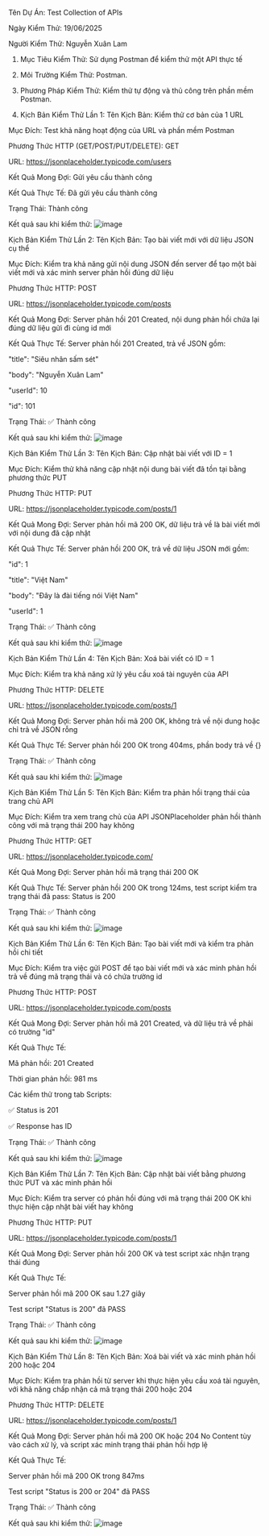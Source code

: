 Tên Dự Án: Test Collection of APIs

Ngày Kiểm Thử: 19/06/2025

Người Kiểm Thử: Nguyễn Xuân Lam

1. Mục Tiêu Kiểm Thử: Sử dụng Postman để kiểm thử một API thực tế

2. Môi Trường Kiểm Thử: Postman.

3. Phương Pháp Kiểm Thử: Kiểm thử tự động và thủ công trên phần mềm Postman.

4. Kịch Bản Kiểm Thử Lần 1:
Tên Kịch Bản: Kiểm thử cơ bản của 1 URL

Mục Đích: Test khả năng hoạt động của URL và phần mềm Postman

Phương Thức HTTP (GET/POST/PUT/DELETE): GET

URL: https://jsonplaceholder.typicode.com/users

Kết Quả Mong Đợi: Gửi yêu cầu thành công

Kết Quả Thực Tế: Đã gửi yêu cầu thành công

Trạng Thái: Thành công

Kết quả sau khi kiểm thử:
![image](https://github.com/user-attachments/assets/7513e1f6-cc37-4857-b3ac-7d4a079c3c27)

Kịch Bản Kiểm Thử Lần 2:
Tên Kịch Bản: Tạo bài viết mới với dữ liệu JSON cụ thể

Mục Đích: Kiểm tra khả năng gửi nội dung JSON đến server để tạo một bài viết mới và xác minh server phản hồi đúng dữ liệu

Phương Thức HTTP: POST

URL: https://jsonplaceholder.typicode.com/posts

Kết Quả Mong Đợi: Server phản hồi 201 Created, nội dung phản hồi chứa lại đúng dữ liệu gửi đi cùng id mới

Kết Quả Thực Tế: Server phản hồi 201 Created, trả về JSON gồm:

"title": "Siêu nhân sấm sét"

"body": "Nguyễn Xuân Lam"

"userId": 10

"id": 101

Trạng Thái: ✅ Thành công

Kết quả sau khi kiểm thử:
![image](https://github.com/user-attachments/assets/4a35f237-a54d-4845-9a09-924f4f23033c)

Kịch Bản Kiểm Thử Lần 3:
Tên Kịch Bản: Cập nhật bài viết với ID = 1

Mục Đích: Kiểm thử khả năng cập nhật nội dung bài viết đã tồn tại bằng phương thức PUT

Phương Thức HTTP: PUT

URL: https://jsonplaceholder.typicode.com/posts/1

Kết Quả Mong Đợi: Server phản hồi mã 200 OK, dữ liệu trả về là bài viết mới với nội dung đã cập nhật

Kết Quả Thực Tế: Server phản hồi 200 OK, trả về dữ liệu JSON mới gồm:

"id": 1

"title": "Việt Nam"

"body": "Đây là đài tiếng nói Việt Nam"

"userId": 1

Trạng Thái: ✅ Thành công

Kết quả sau khi kiểm thử:
![image](https://github.com/user-attachments/assets/c8bea99f-8f5d-4e2f-9370-df8b85cd95a8)

Kịch Bản Kiểm Thử Lần 4:
Tên Kịch Bản: Xoá bài viết có ID = 1

Mục Đích: Kiểm tra khả năng xử lý yêu cầu xoá tài nguyên của API

Phương Thức HTTP: DELETE

URL: https://jsonplaceholder.typicode.com/posts/1

Kết Quả Mong Đợi: Server phản hồi mã 200 OK, không trả về nội dung hoặc chỉ trả về JSON rỗng

Kết Quả Thực Tế: Server phản hồi 200 OK trong 404ms, phần body trả về {}

Trạng Thái: ✅ Thành công

Kết quả sau khi kiểm thử:
![image](https://github.com/user-attachments/assets/a02d4785-bef2-4a5a-9ee0-361970ee4f28)

Kịch Bản Kiểm Thử Lần 5:
Tên Kịch Bản: Kiểm tra phản hồi trạng thái của trang chủ API

Mục Đích: Kiểm tra xem trang chủ của API JSONPlaceholder phản hồi thành công với mã trạng thái 200 hay không

Phương Thức HTTP: GET

URL: https://jsonplaceholder.typicode.com/

Kết Quả Mong Đợi: Server phản hồi mã trạng thái 200 OK

Kết Quả Thực Tế: Server phản hồi 200 OK trong 124ms, test script kiểm tra trạng thái đã pass: Status is 200

Trạng Thái: ✅ Thành công

Kết quả sau khi kiểm thử:
![image](https://github.com/user-attachments/assets/7d99a91b-d166-429f-bcdf-e6f239a1d76f)

Kịch Bản Kiểm Thử Lần 6:
Tên Kịch Bản: Tạo bài viết mới và kiểm tra phản hồi chi tiết

Mục Đích: Kiểm tra việc gửi POST để tạo bài viết mới và xác minh phản hồi trả về đúng mã trạng thái và có chứa trường id

Phương Thức HTTP: POST

URL: https://jsonplaceholder.typicode.com/posts

Kết Quả Mong Đợi: Server phản hồi mã 201 Created, và dữ liệu trả về phải có trường "id"

Kết Quả Thực Tế:

Mã phản hồi: 201 Created

Thời gian phản hồi: 981 ms

Các kiểm thử trong tab Scripts:

✅ Status is 201

✅ Response has ID

Trạng Thái: ✅ Thành công

Kết quả sau khi kiểm thử:
![image](https://github.com/user-attachments/assets/d8859562-9db9-42fb-b547-d35dd056e47e)

Kịch Bản Kiểm Thử Lần 7:
Tên Kịch Bản: Cập nhật bài viết bằng phương thức PUT và xác minh phản hồi

Mục Đích: Kiểm tra server có phản hồi đúng với mã trạng thái 200 OK khi thực hiện cập nhật bài viết hay không

Phương Thức HTTP: PUT

URL: https://jsonplaceholder.typicode.com/posts/1

Kết Quả Mong Đợi: Server phản hồi 200 OK và test script xác nhận trạng thái đúng

Kết Quả Thực Tế:

Server phản hồi mã 200 OK sau 1.27 giây

Test script "Status is 200" đã PASS

Trạng Thái: ✅ Thành công

Kết quả sau khi kiểm thử:
![image](https://github.com/user-attachments/assets/ffe1f135-4c98-46af-b5cc-da79f485c84a)

Kịch Bản Kiểm Thử Lần 8:
Tên Kịch Bản: Xoá bài viết và xác minh phản hồi 200 hoặc 204

Mục Đích: Kiểm tra phản hồi từ server khi thực hiện yêu cầu xoá tài nguyên, với khả năng chấp nhận cả mã trạng thái 200 hoặc 204

Phương Thức HTTP: DELETE

URL: https://jsonplaceholder.typicode.com/posts/1

Kết Quả Mong Đợi: Server phản hồi mã 200 OK hoặc 204 No Content tùy vào cách xử lý, và script xác minh trạng thái phản hồi hợp lệ

Kết Quả Thực Tế:

Server phản hồi mã 200 OK trong 847ms

Test script "Status is 200 or 204" đã PASS

Trạng Thái: ✅ Thành công

Kết quả sau khi kiểm thử:
![image](https://github.com/user-attachments/assets/123b9998-3830-4e48-8b26-a66c133b125e)


